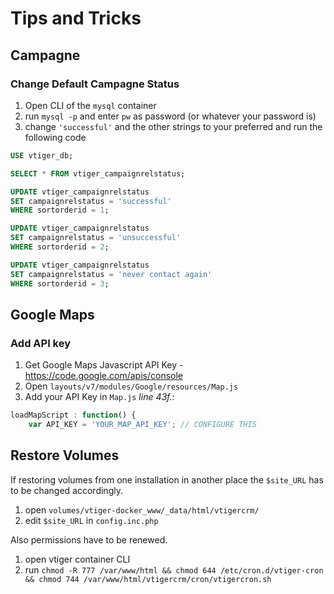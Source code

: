# Tips and Tricks

## Campagne

### Change Default Campagne Status

1. Open CLI of the `mysql` container
2. run `mysql -p` and enter `pw` as password (or whatever your password is)
3. change `'successful'` and the other strings to your preferred and run the following code
```SQL
USE vtiger_db;

SELECT * FROM vtiger_campaignrelstatus;

UPDATE vtiger_campaignrelstatus
SET campaignrelstatus = 'successful'
WHERE sortorderid = 1;

UPDATE vtiger_campaignrelstatus
SET campaignrelstatus = 'unsuccessful'
WHERE sortorderid = 2;

UPDATE vtiger_campaignrelstatus
SET campaignrelstatus = 'never contact again'
WHERE sortorderid = 3;
```

## Google Maps

### Add API key
1. Get Google Maps Javascript API Key - https://code.google.com/apis/console
2. Open `layouts/v7/modules/Google/resources/Map.js`
3. Add your API Key in `Map.js` *line 43f.*:

```javascript
loadMapScript : function() {
    var API_KEY = 'YOUR_MAP_API_KEY'; // CONFIGURE THIS 
```

## Restore Volumes

If restoring volumes from one installation in another place the `$site_URL` has to be changed accordingly.

1. open `volumes/vtiger-docker_www/_data/html/vtigercrm/`
2. edit `$site_URL` in `config.inc.php`

Also permissions have to be renewed.

1. open vtiger container CLI
2. run `chmod -R 777 /var/www/html && chmod 644 /etc/cron.d/vtiger-cron && chmod 744 /var/www/html/vtigercrm/cron/vtigercron.sh`
